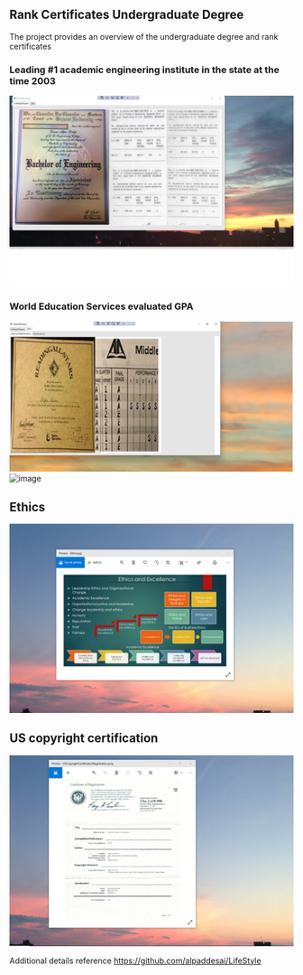 ## Rank Certificates Undergraduate Degree

The project provides an overview of the undergraduate degree and rank certificates

### Leading #1 academic engineering institute in the state at the time 2003
![image](BachelorEngineering.jpg)

### World Education Services evaluated GPA
![image](AmericanElementary.jpg)
![image](HighSchoolGradeIndia.jpg)

## Ethics
![image](EthicsandExcellence.png)

## US copyright certification
![image](USCopyrightCertificate.png)

Additional details reference https://github.com/alpaddesai/LifeStyle
